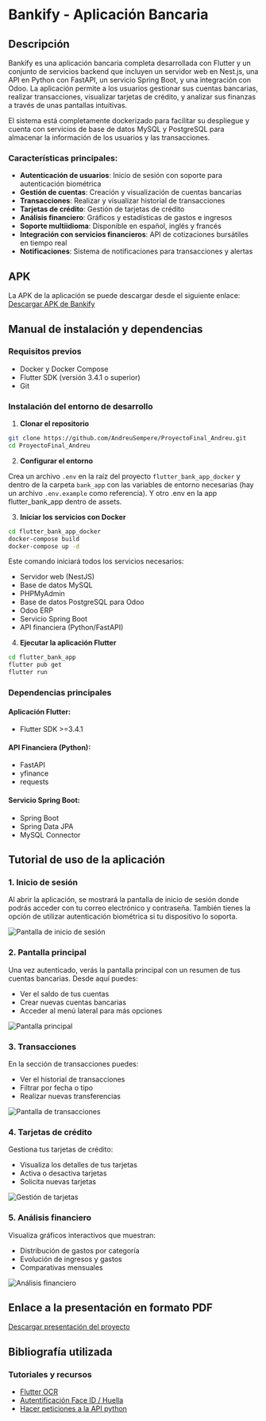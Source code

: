 # Bankify - Aplicación Bancaria

## Descripción

Bankify es una aplicación bancaria completa desarrollada con Flutter y un conjunto de servicios backend que incluyen un servidor web en Nest.js, una API en Python con FastAPI, un servicio Spring Boot, y una integración con Odoo. La aplicación permite a los usuarios gestionar sus cuentas bancarias, realizar transacciones, visualizar tarjetas de crédito, y analizar sus finanzas a través de unas pantallas intuitivas.

El sistema está completamente dockerizado para facilitar su despliegue y cuenta con servicios de base de datos MySQL y PostgreSQL para almacenar la información de los usuarios y las transacciones.

### Características principales:

- **Autenticación de usuarios**: Inicio de sesión con soporte para autenticación biométrica
- **Gestión de cuentas**: Creación y visualización de cuentas bancarias
- **Transacciones**: Realizar y visualizar historial de transacciones
- **Tarjetas de crédito**: Gestión de tarjetas de crédito
- **Análisis financiero**: Gráficos y estadísticas de gastos e ingresos
- **Soporte multiidioma**: Disponible en español, inglés y francés
- **Integración con servicios financieros**: API de cotizaciones bursátiles en tiempo real
- **Notificaciones**: Sistema de notificaciones para transacciones y alertas

## APK

La APK de la aplicación se puede descargar desde el siguiente enlace:
[Descargar APK de Bankify](https://drive.google.com/file/d/your-apk-link/view)

## Manual de instalación y dependencias

### Requisitos previos

- Docker y Docker Compose
- Flutter SDK (versión 3.4.1 o superior)
- Git

### Instalación del entorno de desarrollo

1. **Clonar el repositorio**

```bash
git clone https://github.com/AndreuSempere/ProyectoFinal_Andreu.git
cd ProyectoFinal_Andreu
```

2. **Configurar el entorno**

Crea un archivo `.env` en la raíz del proyecto `flutter_bank_app_docker` y dentro de la carpeta `bank_app` con las variables de entorno necesarias (hay un archivo `.env.example` como referencia). Y otro .env en la app flutter_bank_app dentro de assets.

3. **Iniciar los servicios con Docker**

```bash
cd flutter_bank_app_docker
docker-compose build
docker-compose up -d
```

Este comando iniciará todos los servicios necesarios:
- Servidor web (NestJS)
- Base de datos MySQL
- PHPMyAdmin
- Base de datos PostgreSQL para Odoo
- Odoo ERP
- Servicio Spring Boot
- API financiera (Python/FastAPI)

4. **Ejecutar la aplicación Flutter**

```bash
cd flutter_bank_app
flutter pub get
flutter run
```

### Dependencias principales

#### Aplicación Flutter:
- Flutter SDK >=3.4.1

#### API Financiera (Python):
- FastAPI
- yfinance
- requests

#### Servicio Spring Boot:
- Spring Boot
- Spring Data JPA
- MySQL Connector

## Tutorial de uso de la aplicación

### 1. Inicio de sesión

Al abrir la aplicación, se mostrará la pantalla de inicio de sesión donde podrás acceder con tu correo electrónico y contraseña. También tienes la opción de utilizar autenticación biométrica si tu dispositivo lo soporta.

![Pantalla de inicio de sesión](https://example.com/screenshots/login.jpg)

### 2. Pantalla principal

Una vez autenticado, verás la pantalla principal con un resumen de tus cuentas bancarias. Desde aquí puedes:
- Ver el saldo de tus cuentas
- Crear nuevas cuentas bancarias
- Acceder al menú lateral para más opciones

![Pantalla principal](https://example.com/screenshots/home.jpg)

### 3. Transacciones

En la sección de transacciones puedes:
- Ver el historial de transacciones
- Filtrar por fecha o tipo
- Realizar nuevas transferencias

![Pantalla de transacciones](https://example.com/screenshots/transactions.jpg)

### 4. Tarjetas de crédito

Gestiona tus tarjetas de crédito:
- Visualiza los detalles de tus tarjetas
- Activa o desactiva tarjetas
- Solicita nuevas tarjetas

![Gestión de tarjetas](https://example.com/screenshots/cards.jpg)

### 5. Análisis financiero

Visualiza gráficos interactivos que muestran:
- Distribución de gastos por categoría
- Evolución de ingresos y gastos
- Comparativas mensuales

![Análisis financiero](https://example.com/screenshots/charts.jpg)

## Enlace a la presentación en formato PDF

[Descargar presentación del proyecto](https://drive.google.com/file/d/your-presentation-link/view)

## Bibliografía utilizada

### Tutoriales y recursos
- [Flutter OCR](https://medium.com/@frojho/flutter-projects-05-building-an-optical-character-recognition-ocr-app-639c165f857d )
- [Autentificación Face ID / Huella](https://medium.com/@dev.jocgomez/implementa-autenticaci%C3%B3n-biom%C3%A9trica-en-tu-proyecto-de-flutter-64b7d4f7c288)
- [Hacer peticiones a la API python](https://www.datacamp.com/es/tutorial/making-http-requests-in-python)

